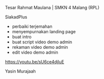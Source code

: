 
Tesar Rahmat Maulana | SMKN 4 Malang (RPL)

SiakadPlus

- perbaiki terjemahan
- menyempurnakan landing page
- buat intro
- buat script video demo admin
- rekaman video demo admin
- edit video demo admin

https://youtu.be/sU6ce4djluE

Yasin Murajaah
